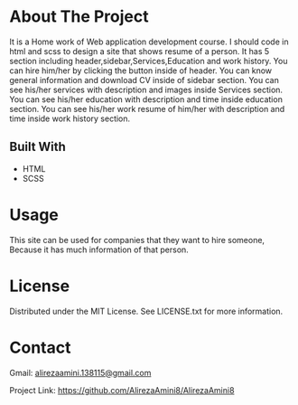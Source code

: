 # About The Project

It is a Home work of Web application development course.
I should code in html and scss to design a site that shows resume of a person.
It has 5 section including header,sidebar,Services,Education and work history.
You can hire him/her by clicking the button inside of header.
You can know general information and download CV inside of sidebar section.
You can see his/her services with description and images inside Services section.
You can see his/her education with description and time inside education section.
You can see his/her work resume of him/her with description and time inside work history section.

## Built With


* HTML
* SCSS

# Usage

This site can be used for companies that they want to hire someone,
Because it has much information of that person. 

# License

Distributed under the MIT License. See LICENSE.txt for more information.

# Contact

Gmail: alirezaamini.138115@gmail.com

Project Link: https://github.com/AlirezaAmini8/AlirezaAmini8